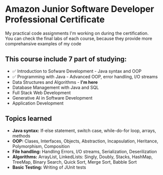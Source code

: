 <h1> Amazon Junior Software Developer Professional Certificate </h1>

<p> My practical code assignments I'm working on during the certification. <br/>  
You can check the final labs of each course, because they provide more comprehansive examples of my code </p>

<h2> This course include 7 part of studying: </h2>

<ul> 
  <li> ✅ Introduction to Sofware Development - Java syntax and OOP </li>
  <li> ✅ Programming with Java - Advanced OOP, error handling, I/O streams </li>
  <li> Data Structures and Algorithms - <b> I'm here </b> </li> 
  <li> Database Management with Java and SQL </li>
  <li> Full Stack Web Development </li>
  <li> Generative AI in Software Development </li>
  <li> Application Development </li>

</ul>

<h2> Topics learned </h2>
<ul>
  <li><b> Java syntax:</b> If-else statement, switch case, while-do-for loop, arrays, methods </li>
  <li><b> OOP:</b>  Clases, Interfaces, Objects, Abstraction, Incapsulation, Heritance, Polymorphism, Composition </li>
  <li><b> File handling:</b> Handling Errors, I/O streams, Serialization, Deserilization </li>
  <li><b> Algorithms:</b> ArrayList, LinkedLists: Singly, Doubly, Stacks, HashMap, TreeMap, Binary Search, Quick Sort, Merge Sort, Babble Sort </li>
  <li><b> Basic Testing:</b> Writing of JUnit tests </li>
</ul>

